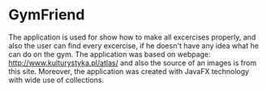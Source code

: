 # GymFriend
The application is used for show how to make all excercises properly, and also the user can find every excercise, if he doesn't have any idea what he can do on the gym. The application was based on webpage: http://www.kulturystyka.pl/atlas/ and also the source of an images is from this site. Moreover, the application was created with JavaFX technology with wide use of collections.
